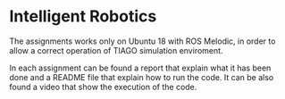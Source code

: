 # Intelligent Robotics

The assignments works only on Ubuntu 18 with ROS Melodic, in order to allow a correct operation of TIAGO simulation enviroment.

In each assignment can be found a report that explain what it has been done and a README file that explain how to run the code.
It can be also found a video that show the execution of the code.

